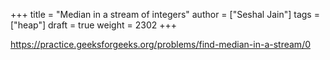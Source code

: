 +++
title = "Median in a stream of integers"
author = ["Seshal Jain"]
tags = ["heap"]
draft = true
weight = 2302
+++

<https://practice.geeksforgeeks.org/problems/find-median-in-a-stream/0>
